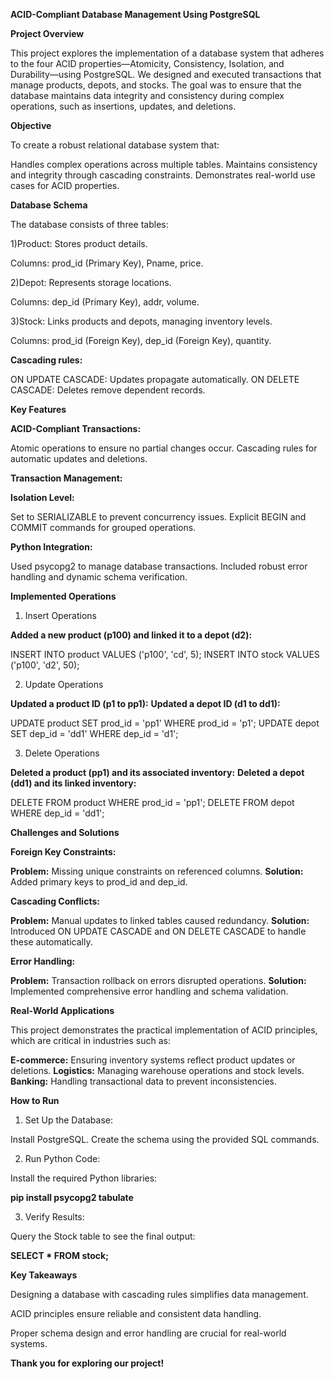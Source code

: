 **ACID-Compliant Database Management Using PostgreSQL**

**Project Overview**

This project explores the implementation of a database system that adheres to the four ACID properties—Atomicity, Consistency, Isolation, and Durability—using PostgreSQL. We designed and executed transactions that manage products, depots, and stocks. The goal was to ensure that the database maintains data integrity and consistency during complex operations, such as insertions, updates, and deletions.

**Objective**

To create a robust relational database system that:

Handles complex operations across multiple tables.
Maintains consistency and integrity through cascading constraints.
Demonstrates real-world use cases for ACID properties.

**Database Schema**

The database consists of three tables:

1)Product: Stores product details.

Columns: prod_id (Primary Key), Pname, price.

2)Depot: Represents storage locations.

Columns: dep_id (Primary Key), addr, volume.

3)Stock: Links products and depots, managing inventory levels.

Columns: prod_id (Foreign Key), dep_id (Foreign Key), quantity.

**Cascading rules:**

ON UPDATE CASCADE: Updates propagate automatically.
ON DELETE CASCADE: Deletes remove dependent records.

**Key Features**

**ACID-Compliant Transactions:**

Atomic operations to ensure no partial changes occur.
Cascading rules for automatic updates and deletions.

**Transaction Management:**

**Isolation Level:**

Set to SERIALIZABLE to prevent concurrency issues.
Explicit BEGIN and COMMIT commands for grouped operations.

**Python Integration:**

Used psycopg2 to manage database transactions.
Included robust error handling and dynamic schema verification.

**Implemented Operations**

1. Insert Operations

**Added a new product (p100) and linked it to a depot (d2):**

INSERT INTO product VALUES ('p100', 'cd', 5);
INSERT INTO stock VALUES ('p100', 'd2', 50);

2. Update Operations
   
**Updated a product ID (p1 to pp1):**
**Updated a depot ID (d1 to dd1):**

UPDATE product SET prod_id = 'pp1' WHERE prod_id = 'p1';
UPDATE depot SET dep_id = 'dd1' WHERE dep_id = 'd1';

3. Delete Operations

**Deleted a product (pp1) and its associated inventory:**
**Deleted a depot (dd1) and its linked inventory:**

DELETE FROM product WHERE prod_id = 'pp1';
DELETE FROM depot WHERE dep_id = 'dd1';

**Challenges and Solutions**

**Foreign Key Constraints:**

**Problem:** Missing unique constraints on referenced columns.
**Solution:** Added primary keys to prod_id and dep_id.

**Cascading Conflicts:**

**Problem:** Manual updates to linked tables caused redundancy.
**Solution:** Introduced ON UPDATE CASCADE and ON DELETE CASCADE to handle these automatically.

**Error Handling:**

**Problem:** Transaction rollback on errors disrupted operations.
**Solution:** Implemented comprehensive error handling and schema validation.

**Real-World Applications**

This project demonstrates the practical implementation of ACID principles, which are critical in industries such as:

**E-commerce:** Ensuring inventory systems reflect product updates or deletions.
**Logistics:** Managing warehouse operations and stock levels.
**Banking:** Handling transactional data to prevent inconsistencies.

**How to Run**

1) Set Up the Database:

Install PostgreSQL.
Create the schema using the provided SQL commands.

2) Run Python Code:

Install the required Python libraries:

**pip install psycopg2 tabulate**

3) Verify Results:

Query the Stock table to see the final output:

**SELECT * FROM stock;**

**Key Takeaways**

Designing a database with cascading rules simplifies data management.

ACID principles ensure reliable and consistent data handling.

Proper schema design and error handling are crucial for real-world systems.

**Thank you for exploring our project!**
